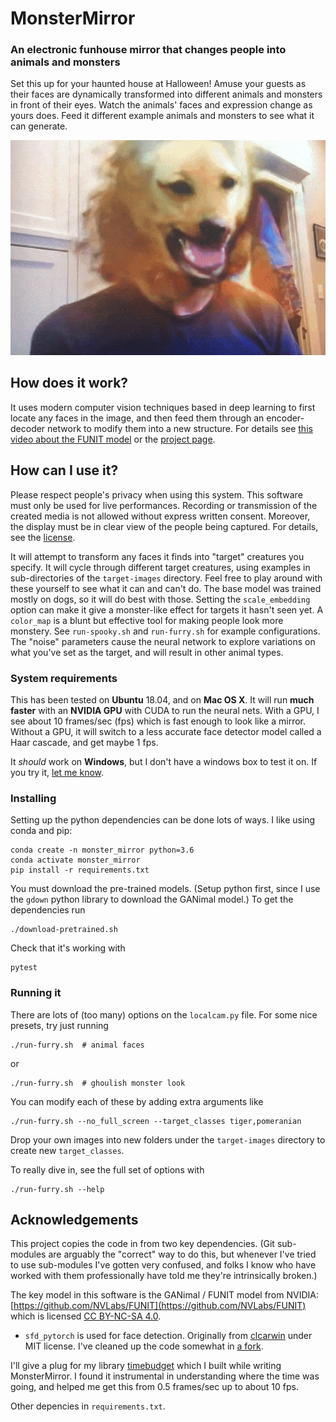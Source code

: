 # MonsterMirror
### An electronic funhouse mirror that changes people into animals and monsters

Set this up for your haunted house at Halloween!  Amuse your guests as their faces are dynamically transformed into different animals and monsters in front of their eyes.  Watch the animals' faces and expression change as yours does.  Feed it different example animals and monsters to see what it can generate.

![Leo as a dog](samples/leo-dog.gif)


## How does it work?

It uses modern computer vision techniques based in deep learning to first locate any faces in the image, and then feed them through an encoder-decoder network to modify them into a new structure. For details see [this video about the FUNIT model](https://www.youtube.com/watch?v=kgPAqsC8PLM&feature=youtu.be) or the [project page](https://nvlabs.github.io/FUNIT/).


## How can I use it?

Please respect people's privacy when using this system.  This software must only be used for live performances.  Recording or transmission of the created media is not allowed without express written consent.  Moreover, the display must be in clear view of the people being captured.  For details, see the [license](LICENSE).

It will attempt to transform any faces it finds into "target" creatures you specify.  It will cycle through different target creatures, using examples in sub-directories of the `target-images` directory.  Feel free to play around with these yourself to see what it can and can't do.  The base model was trained mostly on dogs, so it will do best with those.  Setting the `scale_embedding` option can make it give a monster-like effect for targets it hasn't seen yet.  A `color_map` is a blunt but effective tool for making people look more monstery.  See `run-spooky.sh` and `run-furry.sh` for example configurations.  The "noise" parameters cause the neural network to explore variations on what you've set as the target, and will result in other animal types.

### System requirements

This has been tested on **Ubuntu** 18.04, and on **Mac OS X**.  It will run **much faster** with an **NVIDIA GPU** with CUDA to run the neural nets.  With a GPU, I see about 10 frames/sec (fps) which is fast enough to look like a mirror.  Without a GPU, it will switch to a less accurate face detector model called a Haar cascade, and get maybe 1 fps.

It _should_ work on **Windows**, but I don't have a windows box to test it on.  If you try it, [let me know](https://github.com/leopd/MonsterMirror/issues/1).  

### Installing

Setting up the python dependencies can be done lots of ways.  I like using conda and pip:

```
conda create -n monster_mirror python=3.6
conda activate monster_mirror
pip install -r requirements.txt
```

You must download the pre-trained models.  (Setup python first, since I use the `gdown` python library to download the GANimal model.)  To get the dependencies run

```
./download-pretrained.sh
```

Check that it's working with

```
pytest
```


### Running it

There are lots of (too many) options on the `localcam.py` file.  For some nice presets, try just running

```
./run-furry.sh  # animal faces
```

or

```
./run-furry.sh  # ghoulish monster look
```

You can modify each of these by adding extra arguments like

```
./run-furry.sh --no_full_screen --target_classes tiger,pomeranian
```

Drop your own images into new folders under the `target-images` directory to create new `target_classes`.  

To really dive in, see the full set of options with

```
./run-furry.sh --help
```


## Acknowledgements

This project copies the code in from two key dependencies.  (Git sub-modules are arguably the "correct" way to do this, but whenever I've tried to use sub-modules I've gotten very confused, and folks I know who have worked with them professionally have told me they're intrinsically broken.)

The key model in this software is the GANimal / FUNIT model from NVIDIA: [https://github.com/NVLabs/FUNIT](https://github.com/NVLabs/FUNIT) which is licensed [CC BY-NC-SA 4.0](https://creativecommons.org/licenses/by-nc-sa/4.0/).

* `sfd_pytorch` is used for face detection.  Originally from [clcarwin](https://github.com/clcarwin/SFD_pytorch) under MIT license.  I've cleaned up the code somewhat in [a fork](https://github.com/leopd/SFD_pytorch).

I'll give a plug for my library [timebudget](https://github.com/leopd/timebudget) which I built while writing MonsterMirror. I found it instrumental in understanding where the time was going, and helped me get this from 0.5 frames/sec up to about 10 fps.

Other depencies in `requirements.txt`.
